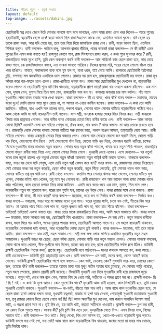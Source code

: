 ```yaml
---
title: ক্ষীরের পুতুল - চতুর্থ অধ্যায়
layout: default
top-image: ../assets/dakini.jpg
---
```

ছােটোরানী স্বপ্ন দেখে জেগে উঠে সােনার পালঙ্কে বসে বসে ভাবছেন, এমন সময় রাজা এসে খবর দিলেন-- আরে শুনেছ ছছটোরানী, বড়রানীব ছেলে হবে! বড়ো ভাবনা ছিল রাজসিংহাসন কাকে দেব, এতদিনে ভাবনা ঘুচল। যদি ছেলে হয় তাকে রাজা করব, আর যদি মেয়ে হয়, তবে তার বিয়ে দিয়ে জামাইকে রাজ্য দেব। রানী, বড়াে ভাবনা ছিল, এতদিনে নিশ্চিন্ত হলুম।
রানী বললেন- পারিনে বাপু, আপনাব জ্বালায় বাঁচিনে, পরের ভাবনা!
রাজা বললেন— সে কী রানী? এমন সুখের দিন এমন কথা বলতে হয়? রাজপুত্র কোলে পাব, রাজ সিংহাসনে রাজা করব, এ কথা শুনে মুখভার করে ? রানী, রাজবাড়িতে সবার মুখে হাসি, তুমি কেন অকল্যাণ কর?
রানী বললেন— আর পারিনে! কার ছেলে রাজা হবে, কার মেয়ে রাজ্য পাবে, কে রাজসিংহাসনে বসবে, এত ভাবনা ভাবতে পারিনে। নিজের জ্বালায় মরি, পরের ছেলে মোলো বাঁচল তার খবর রাখিনে। বাবারে, সকালবেলা বকে বকে ঘুম হল না, মাথা ধরল, যাই নেয়ে আসি।
রাগভরে ছােটোরানী আটগাছা চুড়ি, দশগাছা মল ঝমঝমিয়ে একদিকে চলে গেলেন।
রাজার বড় রাগ হল, রাজকুমারকে ছােটোরানী মর বললে। রাজা মুখ আঁধার করে বার-মহলে চলে এলেন। রাজা-রানীতে ঝগড়া হল। রাজা আর ছােটোরানীর মুখ দেখলেন না, বড়ােরানীর ঘরেও গেলেন না ছােটোরানী শুনে যদি বিষ খাওয়ায়, বড়ােরানীকে প্রাণে মারে! রাজা বার-মহলে একলা রইলেন।
এক মাস গেল, দুমাস গেল, দুমাস গিয়ে তিন মাস গেল, রাজারানীর ভাব হল না। ঝগড়ায় ঝগড়ায় চার মাস কাটল। পাঁচ মাসে দুওরানীর পােষা বানর রাজার সঙ্গে দেখা করলে। রাজা বললেন-- কী হে বানর, খবর কী?
বানর বললে-- মহারাজ, মায়ের বড়াে দুঃখ! মােটা চালের ভাত মুখে রােচে না, মা আমার না-খেয়ে কাহিল হলেন।
রাজা বললেন— এ কথা তাে আমি জানিনে। মন্ত্রীবর, যাও এখনি সরু চালের ভাত, পঞ্চাশ ব্যঞ্জন, সােনার থালে সােনার বাটিতে বড়ােরানীকে পাঠিয়ে দাও। আজ থেকে আমি যা খাই বড়ােরানীও তাই খাবেন। যাও মন্ত্রী, বানরকে হাজার মােহর দিয়ে বিদায় কর।
মন্ত্রী বানরকে বিদায় করে রান্নাঘরে গেলেন। আর  বানীর বানর মােহরের তােড়া নিয়ে রানীর কাছে এল।
রানী বললেন— আজ আবার কোথা ছিলি? এতখানি বেলা হল নাইতে পেলুম না, রাঁধব কখন, খাব কখন ?
বানর বললে- মা আর তােকে রাধতে হবে না। রাজবাড়ি থেকে সােনার থালায় সােনার বাটিতে সরু চালের ভাত, পঞ্চাশ ব্যঞ্জন আসবে, তাড়াতাড়ি নেয়ে আয়।
রানী নাইতে গেলেন। বানর একমুঠো মােহর নিয়ে বাজারে গেল। ষোলো থান মােহরে ষোলো জন ঘরামি নিলে, ষোলো গাড়ি খড় নিলে, ষোলোশো বাঁশ নিলে। সেই ষোলোশো বাঁশ দিয়ে, ষোলো গাড়ি খড় দিয়ে, ষোলজন ঘরামি খাটিয়ে, চক্ষের নিমেষে দুওরানীর বানর ভাঙাঘর নতুন করলে। শোবার ঘরে নতুন কাঁথা পাতলে, খাবার ঘরে নতুন পিড়ি পাতলে, রাজবাড়ির ষোলো বামুনে রানীর ভাত নিয়ে এল; ষােলাে মােহর বিদায় পেলে।
দুওরানী নেয়ে এলেন। এসে দেখলেন— ঘর নতুন! ঘরের চাল নতুন! চালের খড় নতুন! মেঝেয় নতুন কাঁথা! আলনায় নতুন শাড়ি! রানী অবাক হলেন। বানরকে বললেন- বাছা, ভাঙা ঘর দেখে ঘটে গেলুম, এসে দেখি নতুন ঘর! কেমন করে হল?
বানর বলল- মা, রাজামশায় মােহর দিয়েছেন। সেই মােহরে ভাঙা ঘর নতুন করেছি, ছেড়া কাঁথা নতুন করেছি, নতুন পিঁড়ে পেতেছি, তুই সোনার থালে গবম ভাত, সোনার বাটিতে তপ্ত দুধ খাবি চল।
রানী থেতে বসলেন। কতদিন পরে সোনার থালায় ভাত খেলেন, সােনার ঘটিতে মুখ ধুলেন, সােনার বাটায় পান খেলেন, তবু মনে সুখ পেলেন না। রানী রাজভােগ খান আর ভাবেন আজ রাজা সোনার থালে ভাত পাঠালেন, কাল হয়তো মশানে নিয়ে মাথা কাটবেন।
এমনি করে ভয়ে-ভয়ে এক মাস, দুমাস, তিন মাস গেল। বড়ােরানীর নতুন ঘব পুরোনো হল, ঘরের চাল ফুটো হল, চালের খড় উড়ে গেল। বানর রাজার সঙ্গে দেখা করলে।
রাজা বললেন— কী বানর, কী মনে করে?
বানর বললে— মহারাজ, ভয়ে কব না নির্ভয়ে কব? রাজা বললেন— নির্ভয়ে কও।
বানর বললে— মহারাজ, ভাঙা ঘরে মা আমার বড়ো দুঃখ পান। ঘরের দুয়াের ফাটা, চালে খড় নেই, শীতের হিম ঘরে আসে। মা আমার গায়ে দিতে নেপ পান না, আগুন জ্বলতে কাঠ পান না, সারা রাত শীতে কাঁপেন।
রাজা বললেন— তাইতো! তাইতাে! একথা বলতে হয়। বানর তোর মাকে রাজবাড়িতে নিয়ে আয়, আমি মহল সাজাতে বলি।
বানর বললে— মহারাজ, মাকে আনতে ভয় হয়, ছােটোরানী বিষ খাওয়াবে।
রাজা বললেন— সে ভয় নেই। নতুন মহলে রানীকে রাখব, মহল ঘিরে গড় কাটাব, গড়ের দুয়ারে পাহারা বসাব, ছােটোরানী আসতে পাবে না। সে মহলে বড়ােরানী থাকবেন, বড়ােরানীর বােবাকালা দাই থাকবে, আর বড়ােরানীর পোষা ছেলে তুই থাকবি।
বানর বললে— মহারাজ, যাই তবে মাকে আনি। রাজা বললেন— যাও মন্ত্রী, মহল সাজাও গে।
মন্ত্রী লক্ষ লক্ষ লােক লাগিয়ে একদিনে দুওরানীর  নতুন মহল সাজালেন।
দুওরানী ভাঙা ঘর ছেড়ে, ছেড়া কাঁথা ছেড়ে, সােনার  শাড়ি পরে নতুন মহলে এলেন। সােনার পালঙ্কে বসলেন, সােনা থালে ভাত খেলেন, দীন-দুঃখীকে দান দিলেন, রাজ্যে জয় জয় হল; রাগে ছােটোরানীর সর্বাঙ্গ জ্বলে উঠল।
ডাকিনী ব্রাহ্মণী ছােটোরানীৰ ‘মনের কথা’, প্রাণের বন্ধু। ছােটোরানী বলে পাঠালেন— মনের কথাকে আসতে বল, কথা আছে।
রানী ডেকেছেন— ডাকিনী বুড়ি তাড়াতাড়ি চলে এল।  রানী বললেন— এস ভাই, মনের কথা, কেমন আছ? কাছে বােসাে।
ডাকিনী ব্রাহ্মণী ছােটোরানীর পাশে বসে বললে— কেন ভাই, ডেকেছ কেন? মুখখানি ভার-ভার, চোখের কোণে জল, হয়েছে কী?
রানী বললেন— হয়েছে আমার মাথা আর মুন্ডু! সতীন আবার ঘরে ঢুকেছে, সে সােনার শাড়ি পরেছে, নতুন মহল পেয়েছে, রাজাব প্রেয়সী রানী হয়েছে। ভিখারিনী দুওরানী এত দিনে সুওরানীর রানী হয়ে রাজমহল জুড়ে বসেছে। বামুন সই, দেখে অঙ্গ জ্বলে গেল, আমায় বিষ দে খেয়ে মরি, সতীনের এ আদর প্রাণে সয় না।
ব্রাহ্মণী বললে- ছি ! ছি ! সই। ও কথা কি মুখে আনে।
কোন্ দুঃখে বিষ খাবে? দুওরানী আজ রানী হয়েছে, কাল ভিখারিনী হবে, তুমি যেমন সুওরানী তেমনি থাকবে।
সুওরানী বললেন— না-ভাই, বাঁচতে আর সাধ নাই। আজ বাদে কাল দুওরানীর ছেলে হবে, সে ছেলে রাজা হবে! লােকে বলবে আহা, দুওরানী রত্নগর্ভা, রাজার মা হল! আর দেখনা, পােড়ামুখী সুওরানী মহারাজার সুওরানী হল, তবু রাজার কোলে দিতে ছেলে পেলে না! ছি! ছি! অমন অভাগীর মুখ দেখেনা, নাম করলে সারাদিন উপােস যায়! ভাই, এ গঞ্জনা প্রাণে সবে না। তুই বিষ দে, হয় আমি খাই, নয়তাে সতীনকে খাওয়াই।
ব্রাহ্মণী বললে— চুপ কর রানী, কে কোন্ দিকে শুনতে পাবে। ভাবনা কী? চুপি চুপি বিষ এনে দেব, দুওরানীকে খেতে দিও। এখন বিদায় দাও, বিষের সন্ধানে যাই।
রানী বললেন— যাও ভাই। কিন্তু দেখো, বিষ যেন আসল হয়, খেতে-না-খেতে বড়ােরানী ঘুরে পড়বে।
ডাকিনী বললে ভয় নেই গাে, ভয় নেই! আজ বাদে কাল বড়ােরানীকে বিষ খাওয়াব, জন্মের মতাে মা হবার সাধ ঘােচাব, তুমি নির্ভয়ে থাক।
